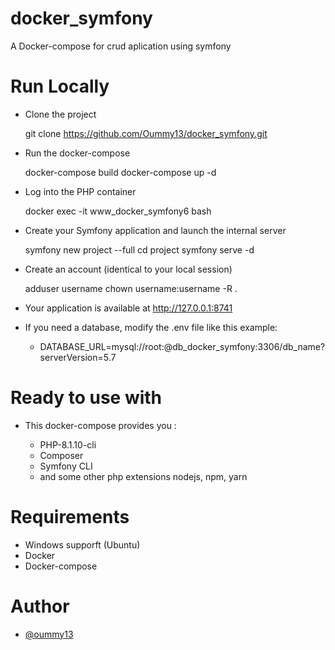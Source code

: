 # docker_symfony

A Docker-compose for crud aplication using symfony

# Run Locally

* Clone the project

  git clone https://github.com/Oummy13/docker_symfony.git
  
* Run the docker-compose

  docker-compose build
  docker-compose up -d

* Log into the PHP container

  docker exec -it www_docker_symfony6 bash
  
* Create your Symfony application and launch the internal server

  symfony new project --full
  cd project
  symfony serve -d
  
* Create an account (identical to your local session)

  adduser username
  chown username:username -R .
  
- Your application is available at http://127.0.0.1:8741

* If you need a database, modify the .env file like this example:

  * DATABASE_URL=mysql://root:@db_docker_symfony:3306/db_name?serverVersion=5.7
  
# Ready to use with
  * This docker-compose provides you :

    * PHP-8.1.10-cli
    * Composer
    * Symfony CLI
    * and some other php extensions
      nodejs, npm, yarn


# Requirements

  * Windows supporft (Ubuntu)
  * Docker
  * Docker-compose

# Author

 * <a href="https://oummoulk.com">@oummy13</a>
